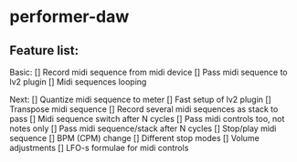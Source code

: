 # performer-daw

## Feature list:
Basic:
[] Record midi sequence from midi device
[] Pass midi sequence to lv2 plugin
[] Midi sequences looping

Next:
[] Quantize midi sequence to meter
[] Fast setup of lv2 plugin
[] Transpose midi sequence
[] Record several midi sequences as stack to pass 
[] Midi sequence switch after N cycles
[] Pass midi controls too, not notes only
[] Pass midi sequence/stack after N cycles
[] Stop/play midi sequence
[] BPM (CPM) change
[] Different stop modes
[] Volume adjustments
[] LFO-s formulae for midi controls
